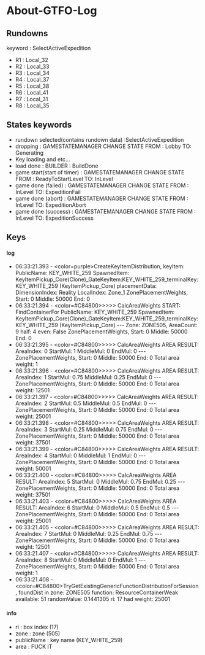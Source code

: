 # About-GTFO-Log
## Rundowns
keyword : SelectActiveExpedition
* R1 : Local_32
* R2 : Local_33
* R3 : Local_34
* R4 : Local_37
* R5 : Local_38
* R6 : Local_41
* R7 : Local_31
* R8 : Local_35
## States keywords
* rundown selected(contains rundown data) :SelectActiveExpedition
* dropping : GAMESTATEMANAGER CHANGE STATE FROM : Lobby TO: Generating
* Key loading and etc...
* load done : BUILDER : BuildDone
* game start(start of timer) : GAMESTATEMANAGER CHANGE STATE FROM : ReadyToStartLevel TO: InLevel
* game done (failed)         : GAMESTATEMANAGER CHANGE STATE FROM : InLevel TO: ExpeditionFail
* game done (abort)          : GAMESTATEMANAGER CHANGE STATE FROM : InLevel TO: ExpeditionAbort
* game done (success)        : GAMESTATEMANAGER CHANGE STATE FROM : InLevel TO: ExpeditionSuccess

## Keys
#### log
* 06:33:21.393 - <color=purple>CreateKeyItemDistribution, keyItem: PublicName: KEY_WHITE_259 SpawnedItem: KeyItemPickup_Core(Clone)_GateKeyItem:KEY_WHITE_259_terminalKey: KEY_WHITE_259 (KeyItemPickup_Core) placementData: DimensionIndex: Reality LocalIndex: Zone_1 ZonePlacementWeights, Start: 0 Middle: 50000 End: 0</color>
* 06:33:21.394 - <color=#C84800>>>>> CalcAreaWeights START: FindContainerFor PublicName: KEY_WHITE_259 SpawnedItem: KeyItemPickup_Core(Clone)_GateKeyItem:KEY_WHITE_259_terminalKey: KEY_WHITE_259 (KeyItemPickup_Core) --- Zone: ZONE505, AreaCount: 9 half: 4 even: False ZonePlacementWeights, Start: 0 Middle: 50000 End: 0</color>
* 06:33:21.395 - <color=#C84800>>>>> CalcAreaWeights AREA RESULT: AreaIndex: 0 StartMul: 1 MiddleMul: 0 EndMul: 0 --- ZonePlacementWeights, Start: 0 Middle: 50000 End: 0 Total area weight: 1</color>
* 06:33:21.396 - <color=#C84800>>>>> CalcAreaWeights AREA RESULT: AreaIndex: 1 StartMul: 0.75 MiddleMul: 0.25 EndMul: 0 --- ZonePlacementWeights, Start: 0 Middle: 50000 End: 0 Total area weight: 12501</color>
* 06:33:21.397 - <color=#C84800>>>>> CalcAreaWeights AREA RESULT: AreaIndex: 2 StartMul: 0.5 MiddleMul: 0.5 EndMul: 0 --- ZonePlacementWeights, Start: 0 Middle: 50000 End: 0 Total area weight: 25001</color>
* 06:33:21.398 - <color=#C84800>>>>> CalcAreaWeights AREA RESULT: AreaIndex: 3 StartMul: 0.25 MiddleMul: 0.75 EndMul: 0 --- ZonePlacementWeights, Start: 0 Middle: 50000 End: 0 Total area weight: 37501</color>
* 06:33:21.399 - <color=#C84800>>>>> CalcAreaWeights AREA RESULT: AreaIndex: 4 StartMul: 0 MiddleMul: 1 EndMul: 0 --- ZonePlacementWeights, Start: 0 Middle: 50000 End: 0 Total area weight: 50001</color>
* 06:33:21.400 - <color=#C84800>>>>> CalcAreaWeights AREA RESULT: AreaIndex: 5 StartMul: 0 MiddleMul: 0.75 EndMul: 0.25 --- ZonePlacementWeights, Start: 0 Middle: 50000 End: 0 Total area weight: 37501</color>
* 06:33:21.403 - <color=#C84800>>>>> CalcAreaWeights AREA RESULT: AreaIndex: 6 StartMul: 0 MiddleMul: 0.5 EndMul: 0.5 --- ZonePlacementWeights, Start: 0 Middle: 50000 End: 0 Total area weight: 25001</color>
* 06:33:21.405 - <color=#C84800>>>>> CalcAreaWeights AREA RESULT: AreaIndex: 7 StartMul: 0 MiddleMul: 0.25 EndMul: 0.75 --- ZonePlacementWeights, Start: 0 Middle: 50000 End: 0 Total area weight: 12501</color>
* 06:33:21.407 - <color=#C84800>>>>> CalcAreaWeights AREA RESULT: AreaIndex: 8 StartMul: 0 MiddleMul: 0 EndMul: 1 --- ZonePlacementWeights, Start: 0 Middle: 50000 End: 0 Total area weight: 1</color>
* 06:33:21.408 - <color=#C84800>TryGetExistingGenericFunctionDistributionForSession, foundDist in zone: ZONE505 function: ResourceContainerWeak available: 51 randomValue: 0.1441305 ri: 17 had weight: 25001</color>
#### info
* ri : box index (17)
* zone : zone (505)
* publicName : key name (KEY_WHITE_259)
* area : FUCK IT
